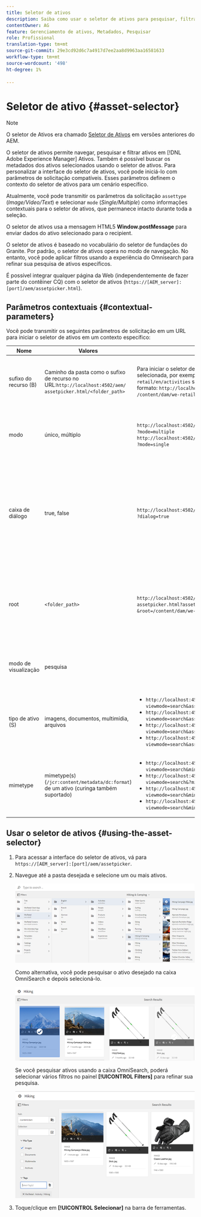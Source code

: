 ```yaml
---
title: Seletor de ativos
description: Saiba como usar o seletor de ativos para pesquisar, filtrar, navegar e buscar metadados para ativos no Adobe Experience Manager (AEM) Assets. Saiba também como personalizar a interface do seletor de ativos.
contentOwner: AG
feature: Gerenciamento de ativos, Metadados, Pesquisar
role: Profissional
translation-type: tm+mt
source-git-commit: 29e3cd92d6c7a4917d7ee2aa8d9963aa16581633
workflow-type: tm+mt
source-wordcount: '498'
ht-degree: 1%

---
```



# Seletor de ativo {#asset-selector}

>[!NOTE]
>
>O seletor de Ativos era chamado [Seletor de Ativos](https://helpx.adobe.com/experience-manager/6-2/assets/using/asset-picker.html) em versões anteriores do AEM.

O seletor de ativos permite navegar, pesquisar e filtrar ativos em [!DNL Adobe Experience Manager] Ativos. Também é possível buscar os metadados dos ativos selecionados usando o seletor de ativos. Para personalizar a interface do seletor de ativos, você pode iniciá-lo com parâmetros de solicitação compatíveis. Esses parâmetros definem o contexto do seletor de ativos para um cenário específico.

Atualmente, você pode transmitir os parâmetros da solicitação `assettype` (*Image/Video/Text*) e selecionar `mode` (*Single/Multiple*) como informações contextuais para o seletor de ativos, que permanece intacto durante toda a seleção.

O seletor de ativos usa a mensagem HTML5 **Window.postMessage** para enviar dados do ativo selecionado para o recipient.

O seletor de ativos é baseado no vocabulário do seletor de fundações do Granite. Por padrão, o seletor de ativos opera no modo de navegação. No entanto, você pode aplicar filtros usando a experiência do Omnisearch para refinar sua pesquisa de ativos específicos.

É possível integrar qualquer página da Web (independentemente de fazer parte do contêiner CQ) com o seletor de ativos (`https://[AEM_server]:[port]/aem/assetpicker.html`).

## Parâmetros contextuais {#contextual-parameters}

Você pode transmitir os seguintes parâmetros de solicitação em um URL para iniciar o seletor de ativos em um contexto específico:

| Nome | Valores | Exemplo | Propósito |
|---|---|---|---|
| sufixo do recurso (B) | Caminho da pasta como o sufixo de recurso no URL:`http://localhost:4502/aem/`<br>`assetpicker.html/<folder_path>` | Para iniciar o seletor de ativos com uma pasta específica selecionada, por exemplo, com a pasta `/content/dam/we-retail/en/activities` selecionada, o URL deve ser do formato: `http://localhost:4502/aem/assetpicker.html`<br>`/content/dam/we-retail/en/activities?assettype=images` | Se você precisar selecionar uma pasta específica quando o seletor de ativos for iniciado, passe-a como um sufixo de recurso. |
| modo | único, múltiplo | `http://localhost:4502/aem/assetpicker.html`<br>`?mode=multiple` <br> `http://localhost:4502/aem/assetpicker.html`<br>`?mode=single` | No modo múltiplo, é possível selecionar vários ativos simultaneamente usando o seletor de ativos. |
| caixa de diálogo | true, false | `http://localhost:4502/aem/assetpicker.html`<br>`?dialog=true` | Use esses parâmetros para abrir o seletor de ativos como Caixa de diálogo do Granite. Essa opção só é aplicável quando você inicia o seletor de ativos por meio do Campo de caminho do Granite e o configura como URL pickerSrc. |
| root | `<folder_path>` | `http://localhost:4502/aem/`<br>`assetpicker.html?assettype=images`<br>`&root=/content/dam/we-retail/en/activities` | Use essa opção para especificar a pasta raiz do seletor de ativos. Nesse caso, o seletor de ativos permite selecionar apenas ativos secundários (diretos/indiretos) na pasta raiz. |
| modo de visualização | pesquisa |  | Para iniciar o seletor de ativos no modo de pesquisa, com parâmetros tipo de ativo e tipo de ativo. |
| tipo de ativo (S) | imagens, documentos, multimídia, arquivos | <ul><li>`http://localhost:4502/aem/assetpicker.html?viewmode=search&assettype=images`</li> <li>`http://localhost:4502/aem/assetpicker.html?viewmode=search&assettype=documents`</li> <li>`http://localhost:4502/aem/assetpicker.html?viewmode=search&assettype=multimedia`</li> <li>`http://localhost:4502/aem/assetpicker.html?viewmode=search&assettype=archives`</li> | Use essa opção para filtrar tipos de ativos com base no valor transmitido. |
| mimetype | mimetype(s) (`/jcr:content/metadata/dc:format`) de um ativo (curinga também suportado) | <ul><li>`http://localhost:4502/aem/assetpicker.html?viewmode=search&mimetype=image/png`</li>  <li>`http://localhost:4502/aem/assetpicker.html?viewmode=search&?mimetype=*png`</li>  <li>`http://localhost:4502/aem/assetpicker.html?viewmode=search&mimetype=*presentation`</li>  <li>`http://localhost:4502/aem/assetpicker?viewmode=search&mimetype=*presentation&mimetype=*png`</li></ul> | Use-o para filtrar ativos com base em tipos MIME |

## Usar o seletor de ativos {#using-the-asset-selector}

1. Para acessar a interface do seletor de ativos, vá para `https://[AEM_server]:[port]/aem/assetpicker`.
1. Navegue até a pasta desejada e selecione um ou mais ativos.

   ![chlimage_1-441](assets/chlimage_1-441.png)

   Como alternativa, você pode pesquisar o ativo desejado na caixa OmniSearch e depois selecioná-lo.

   ![chlimage_1-442](assets/chlimage_1-442.png)

   Se você pesquisar ativos usando a caixa OmniSearch, poderá selecionar vários filtros no painel **[!UICONTROL Filters]** para refinar sua pesquisa.

   ![chlimage_1-443](assets/chlimage_1-443.png)

1. Toque/clique em **[!UICONTROL Selecionar]** na barra de ferramentas.
